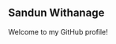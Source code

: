 ## Sandun Withanage
Welcome to my GitHub profile!

<!--

push for main branch

in terminal,
git clone https://github.com/SandunWithanage/SandunWithanage.git (link from repostery)
pwd (path)
ls

code SandunWithanage (open vs code of repostery)

git ststus
(git diff)
git add README.md
git commit -m "Update README.md with a welcome message"
git push or push -u origin main


can create branches form gitHub and terminal/githubdeckstop/soursetree localy(this not visible untill push branch)

git clone https://github.com/SandunWithanage/SandunWithanage.git (link by code)
cd SandunWithanage
git checkout main


git branch (To list all branches, use:)
git checkout -b My-new-branch-San01

or
git push -u origin new-bragnch-name (create new branch)
git checkout branch-name
git checkout main
git merge new-branch-name


code My-new-branch-San01 (for open vc code)


git ststus

git branch (for search location )
(git diff)

if display error = has no upstream branch.
    git fetch origin
    git merge origin/My-new-branch-San01


git add .
git commit -m "Update README.md" (comment)
git push or push -u origin branch-name

Delete a Branch:
git branch -d new-branch-name (After merging, you can delete the branch if you no longer need it:)

git branch -D new-branch-name (If the branch hasn’t been merged and you still want to delete it, use:)


git pull origin main







**SandunWithanage/SandunWithanage** is a ✨ _special_ ✨ repository because its `README.md` (this file) appears on your GitHub profile.

Here are some ideas to get you started:

- 🔭 I’m currently working on ...
- 🌱 I’m currently learning ...
- 👯 I’m looking to collaborate on ...
- 🤔 I’m looking for help with ...
- 💬 Ask me about ...
- 📫 How to reach me: ...
- 😄 Pronouns: ...
- ⚡ Fun fact: ...
-->
